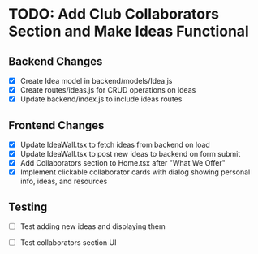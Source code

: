 # TODO: Add Club Collaborators Section and Make Ideas Functional

## Backend Changes
- [x] Create Idea model in backend/models/Idea.js
- [x] Create routes/ideas.js for CRUD operations on ideas
- [x] Update backend/index.js to include ideas routes

## Frontend Changes
- [x] Update IdeaWall.tsx to fetch ideas from backend on load
- [x] Update IdeaWall.tsx to post new ideas to backend on form submit
- [x] Add Collaborators section to Home.tsx after "What We Offer"
- [x] Implement clickable collaborator cards with dialog showing personal info, ideas, and resources

## Testing
- [ ] Test adding new ideas and displaying them
- [ ] Test collaborators section UI
 